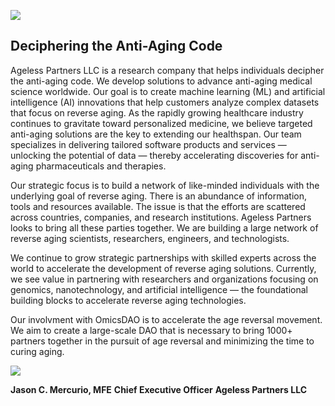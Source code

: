 
![](https://i1.wp.com/agelesspartners.com/wp-content/uploads/2020/11/age-logo.jpg?fit=250%2C250&ssl=1)

## Deciphering the Anti-Aging Code

Ageless Partners LLC is a research company that helps individuals decipher the anti-aging code. We develop solutions to advance anti-aging medical science worldwide. Our goal is to create machine learning (ML) and artificial intelligence (AI) innovations that help customers analyze complex datasets that focus on reverse aging. As the rapidly growing healthcare industry continues to gravitate toward personalized medicine, we believe targeted anti-aging solutions are the key to extending our healthspan. Our team specializes in delivering tailored software products and services — unlocking the potential of data — thereby accelerating discoveries for anti-aging pharmaceuticals and therapies.

Our strategic focus is to build a network of like-minded individuals with the underlying goal of reverse aging. There is an abundance of information, tools and resources available. The issue is that the efforts are scattered across countries, companies, and research institutions. Ageless Partners looks to bring all these parties together. We are building a large network of reverse aging scientists, researchers, engineers, and technologists.

We continue to grow strategic partnerships with skilled experts across the world to accelerate the development of reverse aging solutions. Currently, we see value in partnering with researchers and organizations focusing on genomics, nanotechnology, and artificial intelligence — the foundational building blocks to accelerate reverse aging technologies.

Our involvment with OmicsDAO is to accelerate the age reversal movement. We aim to create a large-scale DAO that is necessary to bring 1000+ partners together in the pursuit of age reversal and minimizing the time to curing aging.

![](https://i0.wp.com/agelesspartners.com/wp-content/uploads/2021/09/jason-headshot.jpg?fit=250%2C250&ssl=1)

**Jason C. Mercurio, MFE**
**Chief Executive Officer**
**Ageless Partners LLC**
